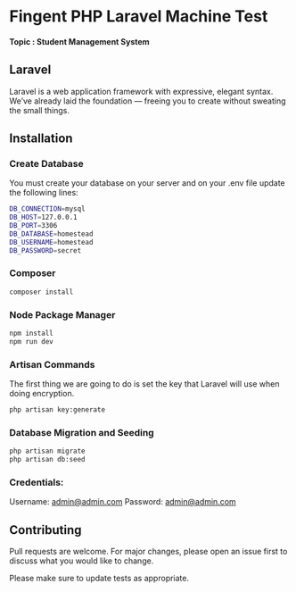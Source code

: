 # Fingent PHP Laravel Machine Test

#### Topic : Student Management System

## Laravel

Laravel is a web application framework with expressive, elegant syntax. We’ve already laid the foundation — freeing you to create without sweating the small things.

## Installation

### Create Database

You must create your database on your server and on your .env file update the following lines:

```bash
DB_CONNECTION=mysql
DB_HOST=127.0.0.1
DB_PORT=3306
DB_DATABASE=homestead
DB_USERNAME=homestead
DB_PASSWORD=secret
```

### Composer

```bash
composer install
```

### Node Package Manager

```bash
npm install
npm run dev
```

### Artisan Commands

The first thing we are going to do is set the key that Laravel will use when doing encryption.

```bash
php artisan key:generate
```

### Database Migration and Seeding

```bash
php artisan migrate
php artisan db:seed
```

### Credentials:

Username: admin@admin.com
Password: admin@admin.com

## Contributing
Pull requests are welcome. For major changes, please open an issue first to discuss what you would like to change.

Please make sure to update tests as appropriate.
